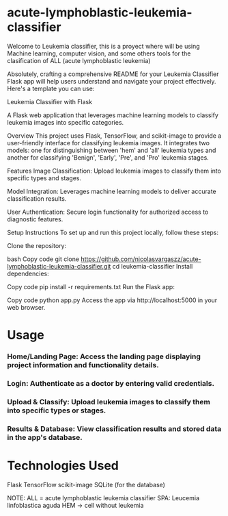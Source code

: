 # acute-lymphoblastic-leukemia-classifier
Welcome to Leukemia classifier, this is a proyect where will be using Machine learning, computer vision, and some others tools for the clasification of ALL (acute lymphoblastic leukemia)



Absolutely, crafting a comprehensive README for your Leukemia Classifier Flask app will help users understand and navigate your project effectively. Here's a template you can use:

Leukemia Classifier with Flask

A Flask web application that leverages machine learning models to classify leukemia images into specific categories.

Overview
This project uses Flask, TensorFlow, and scikit-image to provide a user-friendly interface for classifying leukemia images. It integrates two models: one for distinguishing between 'hem' and 'all' leukemia types and another for classifying 'Benign', 'Early', 'Pre', and 'Pro' leukemia stages.

Features
Image Classification: Upload leukemia images to classify them into specific types and stages.

Model Integration: Leverages machine learning models to deliver accurate classification results.

User Authentication: Secure login functionality for authorized access to diagnostic features.

Setup Instructions
To set up and run this project locally, follow these steps:

Clone the repository:

bash
Copy code
git clone https://github.com/nicolasvargaszz/acute-lymphoblastic-leukemia-classifier.git
cd leukemia-classifier
Install dependencies:


Copy code
pip install -r requirements.txt
Run the Flask app:


Copy code
python app.py
Access the app via http://localhost:5000 in your web browser.

# Usage
### Home/Landing Page: Access the landing page displaying project information and functionality details.

### Login: Authenticate as a doctor by entering valid credentials.

### Upload & Classify: Upload leukemia images to classify them into specific types or stages.

### Results & Database: View classification results and stored data in the app's database.

# Technologies Used
Flask
TensorFlow
scikit-image
SQLite (for the database)

NOTE: 
ALL = acute lymphoblastic leukemia classifier SPA: Leucemia linfoblastica aguda
HEM -> cell without leukemia
